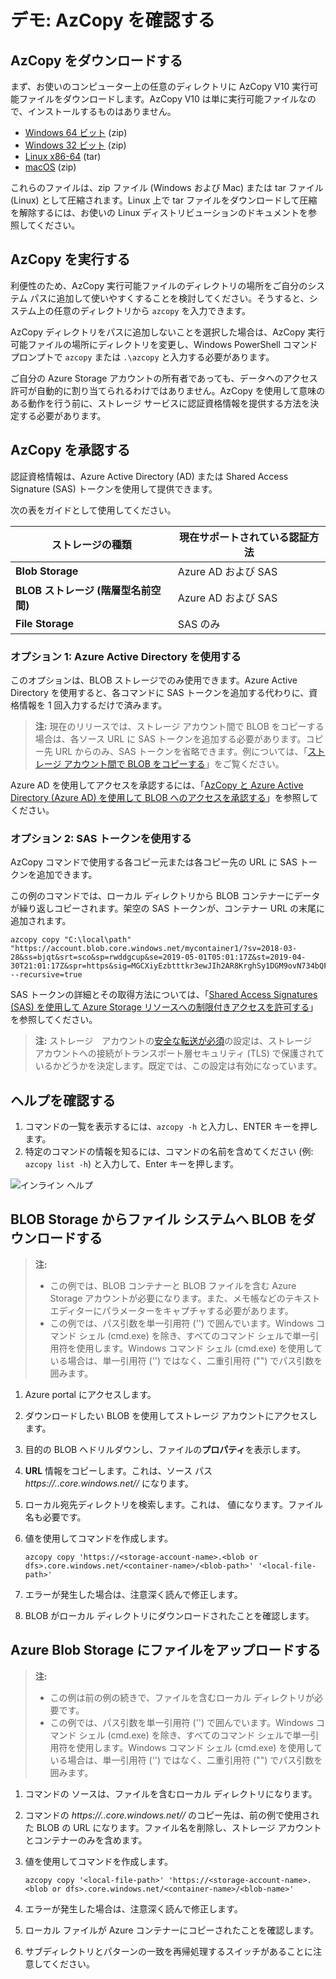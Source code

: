 # デモ: AzCopy を確認する

## AzCopy をダウンロードする

まず、お使いのコンピューター上の任意のディレクトリに AzCopy V10 実行可能ファイルをダウンロードします。AzCopy V10 は単に実行可能ファイルなので、インストールするものはありません。

- [Windows 64 ビット](https://aka.ms/downloadazcopy-v10-windows) (zip)
- [Windows 32 ビット](https://aka.ms/downloadazcopy-v10-windows-32bit) (zip)
- [Linux x86-64](https://aka.ms/downloadazcopy-v10-linux) (tar)
- [macOS](https://aka.ms/downloadazcopy-v10-mac) (zip)

これらのファイルは、zip ファイル (Windows および Mac) または tar ファイル (Linux) として圧縮されます。Linux 上で tar ファイルをダウンロードして圧縮を解除するには、お使いの Linux ディストリビューションのドキュメントを参照してください。

## AzCopy を実行する

利便性のため、AzCopy 実行可能ファイルのディレクトリの場所をご自分のシステム パスに追加して使いやすくすることを検討してください。そうすると、システム上の任意のディレクトリから `azcopy` を入力できます。

AzCopy ディレクトリをパスに追加しないことを選択した場合は、AzCopy 実行可能ファイルの場所にディレクトリを変更し、Windows PowerShell コマンド プロンプトで `azcopy` または `.\azcopy` と入力する必要があります。

ご自分の Azure Storage アカウントの所有者であっても、データへのアクセス許可が自動的に割り当てられるわけではありません。AzCopy を使用して意味のある動作を行う前に、ストレージ サービスに認証資格情報を提供する方法を決定する必要があります。 

## AzCopy を承認する

認証資格情報は、Azure Active Directory (AD) または Shared Access Signature (SAS) トークンを使用して提供できます。

次の表をガイドとして使用してください。

| ストレージの種類 | 現在サポートされている認証方法 |
|--|--|
|**Blob Storage** | Azure AD および SAS |
|**BLOB ストレージ (階層型名前空間)** | Azure AD および SAS |
|**File Storage** | SAS のみ |

### オプション 1: Azure Active Directory を使用する

このオプションは、BLOB ストレージでのみ使用できます。Azure Active Directory を使用すると、各コマンドに SAS トークンを追加する代わりに、資格情報を 1 回入力するだけで済みます。  

> **注:** 現在のリリースでは、ストレージ アカウント間で BLOB をコピーする場合は、各ソース URL に SAS トークンを追加する必要があります。コピー先 URL からのみ、SAS トークンを省略できます。例については、「[ストレージ アカウント間で BLOB をコピーする](https://docs.microsoft.com/azure/storage/common/storage-use-azcopy-v10#transfer-data)」をご覧ください。

Azure AD を使用してアクセスを承認するには、「[AzCopy と Azure Active Directory (Azure AD) を使用して BLOB へのアクセスを承認する](https://docs.microsoft.com/azure/storage/common/storage-use-azcopy-authorize-azure-active-directory)」を参照してください。

### オプション 2: SAS トークンを使用する

AzCopy コマンドで使用する各コピー元または各コピー先の URL に SAS トークンを追加できます。

この例のコマンドでは、ローカル ディレクトリから BLOB コンテナーにデータが繰り返しコピーされます。架空の SAS トークンが、コンテナー URL の末尾に追加されます。

```azcopy
azcopy copy "C:\local\path" "https://account.blob.core.windows.net/mycontainer1/?sv=2018-03-28&ss=bjqt&srt=sco&sp=rwddgcup&se=2019-05-01T05:01:17Z&st=2019-04-30T21:01:17Z&spr=https&sig=MGCXiyEzbtttkr3ewJIh2AR8KrghSy1DGM9ovN734bQF4%3D" --recursive=true
```

SAS トークンの詳細とその取得方法については、「[Shared Access Signatures (SAS) を使用して Azure Storage リソースへの制限付きアクセスを許可する](https://docs.microsoft.com/azure/storage/common/storage-sas-overview)」を参照してください。

> **注:** ストレージ　アカウントの[安全な転送が必須](storage-require-secure-transfer.md)の設定は、ストレージ　アカウントへの接続がトランスポート層セキュリティ (TLS) で保護されているかどうかを決定します。既定では、この設定は有効になっています。   

## ヘルプを確認する

1. コマンドの一覧を表示するには、`azcopy -h` と入力し、ENTER キーを押します。
2. 特定のコマンドの情報を知るには、コマンドの名前を含めてください (例: `azcopy list -h`) と入力して、Enter キーを押します。

![インライン ヘルプ](Images/azcopy-inline-help.png)

## BLOB Storage からファイル システムへ BLOB をダウンロードする

>**注:**
>- この例では、BLOB コンテナーと BLOB ファイルを含む Azure Storage アカウントが必要になります。また、メモ帳などのテキスト エディターにパラメーターをキャプチャする必要があります。
>- この例では、パス引数を単一引用符 ('') で囲んでいます。Windows コマンド シェル (cmd.exe) を除き、すべてのコマンド シェルで単一引用符を使用します。Windows コマンド シェル (cmd.exe) を使用している場合は、単一引用符 ('') ではなく、二重引用符 ("") でパス引数を囲みます。

1. Azure portal にアクセスします。
2. ダウンロードしたい BLOB を使用してストレージ アカウントにアクセスします。
3. 目的の BLOB へドリルダウンし、ファイルの**プロパティ**を表示します。
4. **URL** 情報をコピーします。これは、ソース パス *https://<storage-account-name>.<blob or dfs>.core.windows.net/<container-name>/<blob-path>* になります。
5. ローカル宛先ディレクトリを検索します。これは、*<local-file-path>* 値になります。ファイル名も必要です。
6. 値を使用してコマンドを作成します。

    ```
    azcopy copy 'https://<storage-account-name>.<blob or dfs>.core.windows.net/<container-name>/<blob-path>' '<local-file-path>'
    ```
    
7. エラーが発生した場合は、注意深く読んで修正します。
8. BLOB がローカル ディレクトリにダウンロードされたことを確認します。 

## Azure Blob Storage にファイルをアップロードする

>**注:**
>- この例は前の例の続きで、ファイルを含むローカル ディレクトリが必要です。
>- この例では、パス引数を単一引用符 ('') で囲んでいます。Windows コマンド シェル (cmd.exe) を除き、すべてのコマンド シェルで単一引用符を使用します。Windows コマンド シェル (cmd.exe) を使用している場合は、単一引用符 ('') ではなく、二重引用符 ("") でパス引数を囲みます。

1. コマンドの *<local-file-path>* ソースは、ファイルを含むローカル ディレクトリになります。 
2. コマンドの *https://<storage-account-name>.<blob or dfs>.core.windows.net/<container-name>/<blob-name>* のコピー先は、前の例で使用された BLOB の URL になります。ファイル名を削除し、ストレージ アカウントとコンテナーのみを含めます。 
3. 値を使用してコマンドを作成します。

    ```
    azcopy copy '<local-file-path>' 'https://<storage-account-name>.<blob or dfs>.core.windows.net/<container-name>/<blob-name>'
    ```

5. エラーが発生した場合は、注意深く読んで修正します。
6. ローカル ファイルが Azure コンテナーにコピーされたことを確認します。 
7. サブディレクトリとパターンの一致を再帰処理するスイッチがあることに注意してください。
